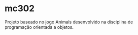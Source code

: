 # mc302
Projeto baseado no jogo Animals desenvolvido na disciplina de programação orientada a objetos.
